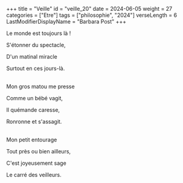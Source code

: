 +++
title = "Veille"
id = "veille_20"
date = 2024-06-05
weight = 27
categories = ["Etre"]
tags = ["philosophie", "2024"]
verseLength = 6
LastModifierDisplayName = "Barbara Post"
+++

Le monde est toujours là !

S'étonner du spectacle,

D'un matinal miracle

Surtout en ces jours-là.

 \
Mon gros matou me presse

Comme un bébé vagit,

Il quémande caresse,

Ronronne et s'assagit.

 \
Mon petit entourage

Tout près ou bien ailleurs,

C'est joyeusement sage

Le carré des veilleurs.
